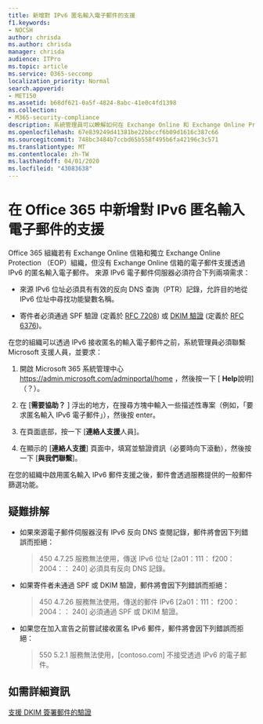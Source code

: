 ```yaml
---
title: 新增對 IPv6 匿名輸入電子郵件的支援
f1.keywords:
- NOCSH
author: chrisda
ms.author: chrisda
manager: chrisda
audience: ITPro
ms.topic: article
ms.service: O365-seccomp
localization_priority: Normal
search.appverid:
- MET150
ms.assetid: b68df621-0a5f-4824-8abc-41e0c4fd1398
ms.collection:
- M365-security-compliance
description: 系統管理員可以瞭解如何在 Exchange Online 和 Exchange Online Protection 的 IPv6 來源中設定匿名輸入電子郵件的支援。
ms.openlocfilehash: 67e839249d41381be22bbccf6b09d1616c387c66
ms.sourcegitcommit: 748bc3484b7ccbd65b558f495b6fa42196c3c571
ms.translationtype: MT
ms.contentlocale: zh-TW
ms.lasthandoff: 04/01/2020
ms.locfileid: "43083638"
---
```

# <a name="add-support-for-anonymous-inbound-email-over-ipv6-in-office-365"></a>在 Office 365 中新增對 IPv6 匿名輸入電子郵件的支援

Office 365 組織若有 Exchange Online 信箱和獨立 Exchange Online Protection （EOP）組織，但沒有 Exchange Online 信箱的電子郵件支援透過 IPv6 的匿名輸入電子郵件。 來源 IPv6 電子郵件伺服器必須符合下列兩項需求：

- 來源 IPv6 位址必須具有有效的反向 DNS 查詢（PTR）記錄，允許目的地從 IPv6 位址中尋找功能變數名稱。

- 寄件者必須通過 SPF 驗證 (定義於 [RFC 7208](https://tools.ietf.org/html/rfc7208)) 或 [DKIM 驗證](https://dkim.org/) (定義於 [RFC 6376](https://www.rfc-editor.org/rfc/rfc6376.txt))。

在您的組織可以透過 IPv6 接收匿名的輸入電子郵件之前，系統管理員必須聯繫 Microsoft 支援人員，並要求：

1. 開啟 Microsoft 365 系統管理中心<https://admin.microsoft.com/adminportal/home> ，然後按一下 [ **Help**說明] （？）。

2. 在 [**需要協助？** ] 浮出的地方，在搜尋方塊中輸入一些描述性專案（例如，「要求匿名輸入 IPv6 電子郵件」），然後按 enter。

3. 在頁面底部，按一下 [**連絡人支援**人員]。

4. 在顯示的 [**連絡人支援**] 頁面中，填寫並驗證資訊（必要時向下滾動），然後按一下 [**與我們聯繫**]。

在您的組織中啟用匿名輸入 IPv6 郵件支援之後，郵件會透過服務提供的一般郵件篩選功能。

## <a name="troubleshooting"></a>疑難排解

- 如果來源電子郵件伺服器沒有 IPv6 反向 DNS 查閱記錄，郵件將會因下列錯誤而拒絕：

  > 450 4.7.25 服務無法使用，傳送 IPv6 位址 [2a01：111： f200：2004：： 240] 必須具有反向 DNS 記錄。

- 如果寄件者未通過 SPF 或 DKIM 驗證，郵件將會因下列錯誤而拒絕：

  > 450 4.7.26 服務無法使用。傳送的郵件 IPv6 [2a01：111： f200：2004：： 240] 必須通過 SPF 或 DKIM 驗證。

- 如果您在加入宣告之前嘗試接收匿名 IPv6 郵件，郵件將會因下列錯誤而拒絕：

  > 550 5.2.1 服務無法使用，[contoso.com] 不接受透過 IPv6 的電子郵件。

## <a name="for-more-information"></a>如需詳細資訊

[支援 DKIM 簽署郵件的驗證](support-for-validation-of-dkim-signed-messages.md)
